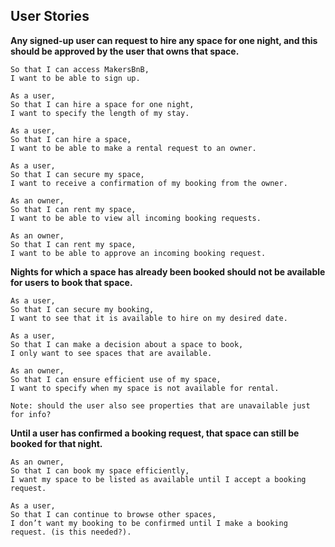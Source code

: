 
User Stories
------

**Any signed-up user can request to hire any space for one night, and this should be approved by the user that owns that space.**

```As a user,
So that I can access MakersBnB,
I want to be able to sign up.

As a user,
So that I can hire a space for one night,
I want to specify the length of my stay.

As a user,
So that I can hire a space,
I want to be able to make a rental request to an owner.

As a user,
So that I can secure my space,
I want to receive a confirmation of my booking from the owner.

As an owner,
So that I can rent my space,
I want to be able to view all incoming booking requests.

As an owner,
So that I can rent my space,
I want to be able to approve an incoming booking request.
```

**Nights for which a space has already been booked should not be available for users to book that space.**

```
As a user,
So that I can secure my booking,
I want to see that it is available to hire on my desired date.

As a user,
So that I can make a decision about a space to book,
I only want to see spaces that are available. 

As an owner,
So that I can ensure efficient use of my space,
I want to specify when my space is not available for rental.

Note: should the user also see properties that are unavailable just for info?
```

**Until a user has confirmed a booking request, that space can still be booked for that night.**

```
As an owner,
So that I can book my space efficiently,
I want my space to be listed as available until I accept a booking request.

As a user, 
So that I can continue to browse other spaces,
I don’t want my booking to be confirmed until I make a booking request. (is this needed?).
```

